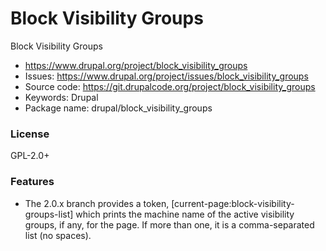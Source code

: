 <!-- writeme -->
Block Visibility Groups
=======================

Block Visibility Groups

 * https://www.drupal.org/project/block_visibility_groups
 * Issues: https://www.drupal.org/project/issues/block_visibility_groups
 * Source code: https://git.drupalcode.org/project/block_visibility_groups
 * Keywords: Drupal
 * Package name: drupal/block_visibility_groups


### License

GPL-2.0+

<!-- endwriteme -->

### Features

 * The 2.0.x branch provides a token, [current-page:block-visibility-groups-list] which prints the machine name of the active visibility groups, if any, for the page.  If more than one, it is a comma-separated list (no spaces).

